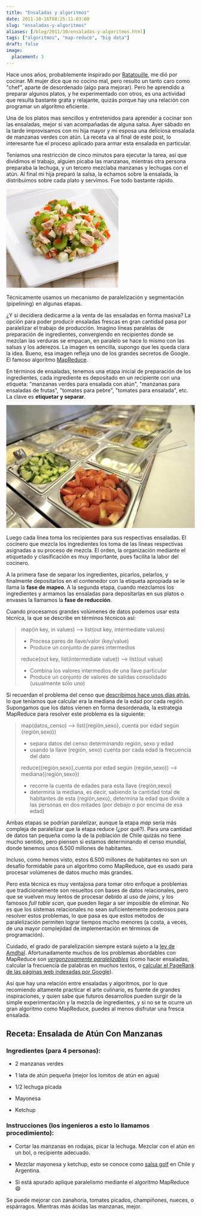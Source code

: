 ```yaml
---
title: "Ensaladas y algoritmos"
date: 2011-10-16T08:25:11-03:00
slug: "ensaladas-y-algoritmos"
aliases: [/blog/2011/10/ensaladas-y-algoritmos.html]
tags: ["algoritmos", "map-reduce", "big data"]
draft: false
image:
  placement: 3
---
```

Hace unos  años, probablemente inspirado por
[Ratatouille](/blog/2007/07/ratatouille-lecciones-de-ingenieria-de-s.html),
me dió por cocinar. Mi mujer dice que no cocino mal, pero resulto un
tanto caro como "chef", aparte de desordenado (algo para mejorar). Pero
he aprendido a preparar algunos platos, y he experimentado con otros, es
una actividad que resulta bastante grata y relajante, quizás porque hay
una relación con programar un algoritmo eficiente.

Una de los platos mas sencillos y entretenidos para aprender a cocinar
son las ensaladas, mejor si van acompañadas de alguna salsa. Ayer sábado
en la tarde improvisamos con mi hija mayor y mi esposa una deliciosa
ensalada de manzanas verdes con atún. La receta va al final de este
post, lo interesante fue el proceso aplicado para armar esta ensalada en
particular.

Teníamos una restricción de cinco minutos para ejecutar la tarea, así
que dividimos el trabajo, alguien picaba las manzanas, mientras otra
persona preparaba la lechuga, y un tercero mezclaba manzanas y lechugas
con el atún. Al final mi hija preparó la salsa, la echamos sobre la
ensalada, la distribuimos sobre cada plato y servimos. Fue todo bastante
rápido.

![atun-con-manzana](atun-con-manzana.jpg)

Técnicamente usamos un mecanismo de paralelización y segmentación
(pipelining) en algunas etapas.

¿Y si decidiera dedicarme a la venta de las ensaladas en forma masiva?
La opción para poder producir ensaladas frescas en gran cantidad pasa
por paralelizar el trabajo de producción. Imagino líneas paralelas de
preparación de ingredientes, convergiendo en recipientes donde se
mezclan las verduras se empacan, en paralelo se hace lo mismo con las
salsas y los aderezos. La imagen es sencilla, supongo que les queda
clara la idea. Bueno, esa imagen refleja uno de los grandes secretos de
Google. El famoso algoritmo
[MapReduce](http://labs.google.com/papers/mapreduce.html).

En términos de ensaladas, tenemos una etapa inicial de preparación de
los ingredientes, cada ingrediente es depositado en un recipiente con
una etiqueta: "manzanas verdes para ensalada con atún", "manzanas para
ensaladas de frutas", "tomates para pebre", "tomates para ensalada",
etc. La clave es **etiquetar y separar**.

![ingredientes](ingredientes.jpg)

Luego cada línea toma los recipientes para sus respectivas ensaladas. El
cocinero que mezcla los ingredientes los toma de las líneas respectivas
asignadas a su proceso de mezcla. El orden, la organización mediante el
etiquetado y clasificación es muy importante, pues facilita la labor del
cocinero.

A la primera fase de separar los ingredientes, picarlos, pelarlos, y
finalmente depositarlos en el contenedor con la etiqueta apropiada se le
llama la **fase de mapeo**. A la segunda etapa, cuando mezclamos los
ingredientes y armamos las ensaladas para depositarlas en sus platos o
envases la llamamos la **fase de reducción**.

Cuando procesamos grandes volúmenes de datos podemos usar esta técnica,
la que se describe en términos técnicos así:

> map(in key, in values) --\> list(out key, intermediate values)
>
> - Procesa pares de llave/valor (key/value)
> - Produce un conjunto de pares intermedios
>
> reduce(out key, list(intermediate value)) --\> list(out value)
>
> - Combina los valores intermedios de una llave particular
> - Produce un conjunto de valores de salidas consolidado (usualmente sólo
uno)

Si recuerdan el problema del censo que 
[describimos hace unos días atrás](/blog/2011/10/datos-datos-datos.html), 
lo que teníamos que calcular era la mediana de la edad por cada región.
Supongamos que los datos vienen en forma desordenada, la estrategia
MapReduce para resolver este problema es la siguiente:

> map(datos_censo) --> list({región,sexo}, cuenta por edad según
> {región,sexo})
>
> - separa datos del censo determinando región, sexo y edad
> - usando la llave (región, sexo) cuenta por cada edad la frecuencia del
> dato
>
> reduce({región,sexo},cuenta por edad según {región,sexo}) --> mediana({región,sexo})
>
> - recorre la cuenta de edades para esta llave {región,sexo}
> - determina la mediana, es decir, sabiendo la cantidad total de
> habitantes de esta {región,sexo}, determina la edad que divide a las
> personas en dos mitades (por debajo o por encima de esa edad)

Ambas etapas se podrían paralelizar, aunque la etapa *map* sería más
compleja de paralelizar que la etapa reduce (¿por qué?). Para una
cantidad de datos tan pequeña como la de la población de Chile quizás no
tiene mucho sentido, pero piensen si estamos determinando el censo
mundial, donde tenemos unos 6.500 millones de habitantes.

Incluso, como hemos visto, estos 6.500 millones de habitantes no son un
desafío formidable para un algoritmo como MapReduce, que es usado para
procesar volúmenes de datos mucho más grandes.

Pero esta técnica es muy ventajosa para tomar otro enfoque a problemas
que tradicionalmente son resueltos con bases de datos relacionales, pero
que se vuelven muy lentos de procesar debido al uso de *joins*, y los
famosos *full table scan*, que pueden llegar a ser imposible de
eliminar. No es que los sistemas relacionales no sean suficientemente
poderosos para resolver estos problemas, lo que pasa es que estos
métodos de paralelización permiten lograr tiempos mucho menores (a
costa, a veces, de una mayor complejidad de implementación en términos
de programación).

Cuidado, el grado de paralelización siempre estará sujeto a la 
[ley de Amdhal](/blog/2009/09/el-problema-de-paralelizar.html).
Afortunadamente muchos de los problemas abordables con MapReduce son
*[vergonzosamente paralelizables](http://www.lnds.net/blog/2009/09/el-problema-de-paralelizar-2.html)*
(como hacer ensaladas, calcular la frecuencia de palabras en muchos
textos, o 
[calcular el PageRank de las páginas web indexadas por Google](http://michaelnielsen.org/blog/using-mapreduce-to-compute-pagerank/)).

Así que hay una relación entre ensaladas y algoritmos, por lo que
recomiendo altamente practicar el arte culinario, es fuente de grandes
inspiraciones, y quien sabe que futuros desarrollos pueden surgir de la
simple experimentación y la mezcla de ingredientes, y si no se te ocurre
un gran algoritmo como MapReduce, puedes al menos disfrutar una fresca
ensalada.

## **Receta**: Ensalada de Atún Con Manzanas

### **Ingredientes** (para 4 personas):

-   2 manzanas verdes

-   1 lata de atún pequeña (mejor los lomitos de atún en agua)

-   1/2 lechuga picada

-   Mayonesa

-   Ketchup

### **Instrucciones** (los ingenieros a esto lo llamamos procedimiento):

-   Cortar las manzanas en rodajas, picar la lechuga. Mezclar con el
    atún en un bol, o recipiente adecuado.

-   Mezclar mayonesa y ketchup, esto se conoce como [salsa
    golf](http://es.wikipedia.org/wiki/Salsa_golf) en Chile y Argentina.

-   Si está apurado aplique paralelismo mediante el algoritmo MapReduce :smile:

Se puede mejorar con zanahoria, tomates picados, champiñones, nueces, o
espárragos. Mientras más ácidas las manzanas, mejor.


